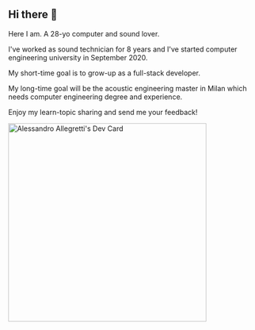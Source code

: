 ## Hi there 👋

Here I am. A 28-yo computer and sound lover. 

I've worked as sound technician for 8 years and I've started computer engineering university in September 2020. 

My short-time goal is to grow-up as a full-stack developer.

My long-time goal will be the acoustic engineering master in Milan which needs computer engineering degree and experience.

Enjoy my learn-topic sharing and send me your feedback!

<a href="https://app.daily.dev/Ale_Allegretti"><img src="https://api.daily.dev/devcards/ad195465f7a74cb3bf61ab0aeb110b51.png?r=vsg" width="400" alt="Alessandro Allegretti's Dev Card"/></a>
